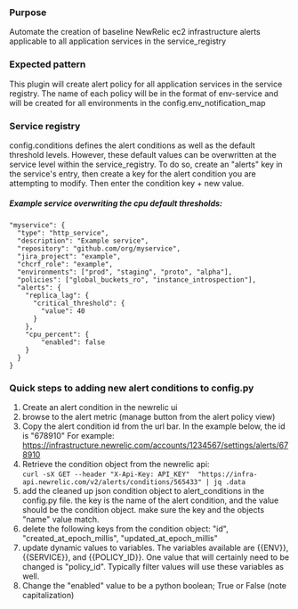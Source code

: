 ### Purpose 
Automate the creation of baseline NewRelic ec2 infrastructure alerts applicable to all application services in the 
service_registry

### Expected pattern
This plugin will create alert policy for all application services in the service registry. The name of each policy will
be in the format of env-service and will be created for all environments in the config.env_notification_map

### Service registry
config.conditions defines the alert conditions as well as the default threshold levels. However, these default values 
can be overwritten at the service level within the service_registry. To do so, create an "alerts" key in the service's
entry, then create a key for the alert condition you are attempting to modify. Then enter the condition key + new value.

##### Example service overwriting the cpu default thresholds:
```
"myservice": {
  "type": "http_service",
  "description": "Example service",
  "repository": "github.com/org/myservice",
  "jira_project": "example",
  "chcrf_role": "example",
  "environments": ["prod", "staging", "proto", "alpha"],
  "policies": ["global_buckets_ro", "instance_introspection"],
  "alerts": {
    "replica_lag": {
      "critical_threshold": {
        "value": 40
      }
    },
    "cpu_percent": {
        "enabled": false
    }
  }
}
```

### Quick steps to adding new alert conditions to config.py
1. Create an alert condition in the newrelic ui
2. browse to the alert metric (manage button from the alert policy view)
3. Copy the alert condition id from the url bar. In the example below, the id is "678910"
	For example: https://infrastructure.newrelic.com/accounts/1234567/settings/alerts/678910
4. Retrieve the condition object from the newrelic api:<br>
	`curl -sX GET --header "X-Api-Key: API_KEY"  "https://infra-api.newrelic.com/v2/alerts/conditions/565433" | jq .data`
5. add the cleaned up json condition object to alert_conditions in the config.py file. the key is the name of the alert condition, and the value should be the condition object. make sure the key and the objects "name" value match. 
6. delete the following keys from the condition object: "id", "created_at_epoch_millis", "updated_at_epoch_millis"
7. update dynamic values to variables. The variables available are {{ENV}}, {{SERVICE}}, and {{POLICY_ID}}. One value that will certainly need to be changed is "policy_id". Typically filter values will use these variables as well. 
8. Change the "enabled" value to be a python boolean; True or False (note capitalization)
